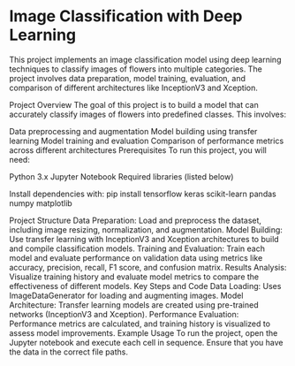 # Image Classification with Deep Learning
This project implements an image classification model using deep learning techniques to classify images of flowers into multiple categories. The project involves data preparation, model training, evaluation, and comparison of different architectures like InceptionV3 and Xception.

Project Overview
The goal of this project is to build a model that can accurately classify images of flowers into predefined classes. This involves:

Data preprocessing and augmentation
Model building using transfer learning
Model training and evaluation
Comparison of performance metrics across different architectures
Prerequisites
To run this project, you will need:

Python 3.x
Jupyter Notebook
Required libraries (listed below)

Install dependencies with:
pip install tensorflow keras scikit-learn pandas numpy matplotlib

Project Structure
Data Preparation: Load and preprocess the dataset, including image resizing, normalization, and augmentation.
Model Building: Use transfer learning with InceptionV3 and Xception architectures to build and compile classification models.
Training and Evaluation: Train each model and evaluate performance on validation data using metrics like accuracy, precision, recall, F1 score, and confusion matrix.
Results Analysis: Visualize training history and evaluate model metrics to compare the effectiveness of different models.
Key Steps and Code
Data Loading: Uses ImageDataGenerator for loading and augmenting images.
Model Architecture: Transfer learning models are created using pre-trained networks (InceptionV3 and Xception).
Performance Evaluation: Performance metrics are calculated, and training history is visualized to assess model improvements.
Example Usage
To run the project, open the Jupyter notebook and execute each cell in sequence. Ensure that you have the data in the correct file paths.


